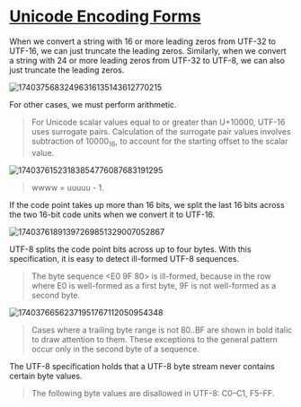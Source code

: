 # [Unicode Encoding Forms](https://www.unicode.org/versions/Unicode16.0.0/core-spec/chapter-3/#G7404)

When we convert a string with 16 or more leading zeros from UTF-32 to UTF-16, we can just truncate the leading zeros. Similarly, when we convert a string with 24 or more leading zeros from UTF-32 to UTF-8, we can also just truncate the leading zeros.

![17403756832496316135143612770215](https://github.com/user-attachments/assets/e5fda742-4188-4c9b-9992-21d4566977f2)

For other cases, we must perform arithmetic.

> For Unicode scalar values equal to or greater than U+10000, UTF-16 uses surrogate pairs. Calculation of the surrogate pair values involves subtraction of 10000<sub>16</sub>, to account for the starting offset to the scalar value.

![17403761523183854776087683191295](https://github.com/user-attachments/assets/48c7517f-2c6e-49ba-8ea6-4a9a372ac675)

> wwww = uuuuu - 1.

If the code point takes up more than 16 bits, we split the last 16 bits across the two 16-bit code units when we convert it to UTF-16.

![17403761891397269851329007052867](https://github.com/user-attachments/assets/5d5a9d43-100b-483e-9196-282f6629c4c0)

UTF-8 splits the code point bits across up to four bytes. With this specification, it is easy to detect ill-formed UTF-8 sequences.

> The byte sequence <E0 9F 80> is ill-formed, because in the row where E0 is well-formed as a first byte, 9F is not well-formed as a second byte.

![17403766562371951767112050954348](https://github.com/user-attachments/assets/895fbee4-96e5-4f87-bb60-ae9fb5a0d8ea)

> Cases where a trailing byte range is not 80..BF are shown in bold italic to draw attention to them. These exceptions to the general pattern occur only in the second byte of a sequence.

The UTF-8 specification holds that a UTF-8 byte stream never contains certain byte values.

> The following byte values are disallowed in UTF-8: C0–C1, F5–FF.
